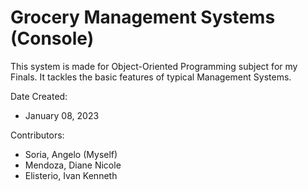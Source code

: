 # Grocery Management Systems (Console)

This system is made for Object-Oriented Programming subject for my Finals. It tackles the basic features of typical Management Systems.

Date Created: 
- January 08, 2023

Contributors:
- Soria, Angelo (Myself)
- Mendoza, Diane Nicole
- Elisterio, Ivan Kenneth